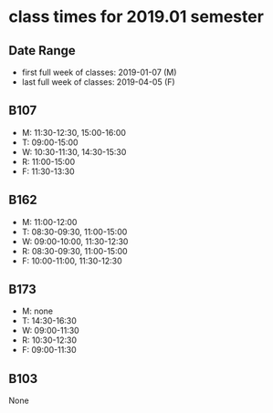 # class times for 2019.01 semester

## Date Range

- first full week of classes: 2019-01-07 (M)
- last full week of classes: 2019-04-05 (F)

## B107

- M: 11:30-12:30, 15:00-16:00
- T: 09:00-15:00
- W: 10:30-11:30, 14:30-15:30
- R: 11:00-15:00
- F: 11:30-13:30

## B162

- M: 11:00-12:00
- T: 08:30-09:30, 11:00-15:00
- W: 09:00-10:00, 11:30-12:30
- R: 08:30-09:30, 11:00-15:00
- F: 10:00-11:00, 11:30-12:30

## B173

- M: none
- T: 14:30-16:30
- W: 09:00-11:30
- R: 10:30-12:30
- F: 09:00-11:30

## B103

None